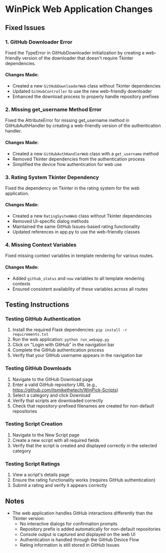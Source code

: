 # WinPick Web Application Changes

## Fixed Issues

### 1. GitHub Downloader Error
Fixed the TypeError in GitHubDownloader initialization by creating a web-friendly version of the downloader that doesn't require Tkinter dependencies.

#### Changes Made:
- Created a new `GitHubDownloaderWeb` class without Tkinter dependencies
- Updated `GitHubController` to use the new web-friendly downloader
- Enhanced the download process to properly handle repository prefixes

### 2. Missing get_username Method Error
Fixed the AttributeError for missing get_username method in GitHubAuthHandler by creating a web-friendly version of the authentication handler.

#### Changes Made:
- Created a new `GitHubAuthHandlerWeb` class with a `get_username` method
- Removed Tkinter dependencies from the authentication process
- Simplified the device flow authentication for web use

### 3. Rating System Tkinter Dependency
Fixed the dependency on Tkinter in the rating system for the web application.

#### Changes Made:
- Created a new `RatingSystemWeb` class without Tkinter dependencies
- Removed UI-specific dialog methods
- Maintained the same GitHub Issues-based rating functionality
- Updated references in app.py to use the web-friendly classes

### 4. Missing Context Variables
Fixed missing context variables in template rendering for various routes.

#### Changes Made:
- Added `github_status` and `now` variables to all template rendering contexts
- Ensured consistent availability of these variables across all routes

## Testing Instructions

### Testing GitHub Authentication
1. Install the required Flask dependencies: `pip install -r requirements.txt`
2. Run the web application: `python run_webapp.py`
3. Click on "Login with GitHub" in the navigation bar
4. Complete the GitHub authentication process
5. Verify that your GitHub username appears in the navigation bar

### Testing GitHub Downloads
1. Navigate to the GitHub Download page
2. Enter a valid GitHub repository URL (e.g., https://github.com/itsmikethetech/WinPick-Scripts)
3. Select a category and click Download
4. Verify that scripts are downloaded correctly
5. Check that repository-prefixed filenames are created for non-default repositories

### Testing Script Creation
1. Navigate to the New Script page
2. Create a new script with all required fields
3. Verify that the script is created and displayed correctly in the selected category

### Testing Script Ratings
1. View a script's details page
2. Ensure the rating functionality works (requires GitHub authentication)
3. Submit a rating and verify it appears correctly

## Notes
- The web application handles GitHub interactions differently than the Tkinter version:
  - No interactive dialogs for confirmation prompts
  - Repository prefix is added automatically for non-default repositories
  - Console output is captured and displayed on the web UI
  - Authentication is handled through the GitHub Device Flow
  - Rating information is still stored in GitHub Issues